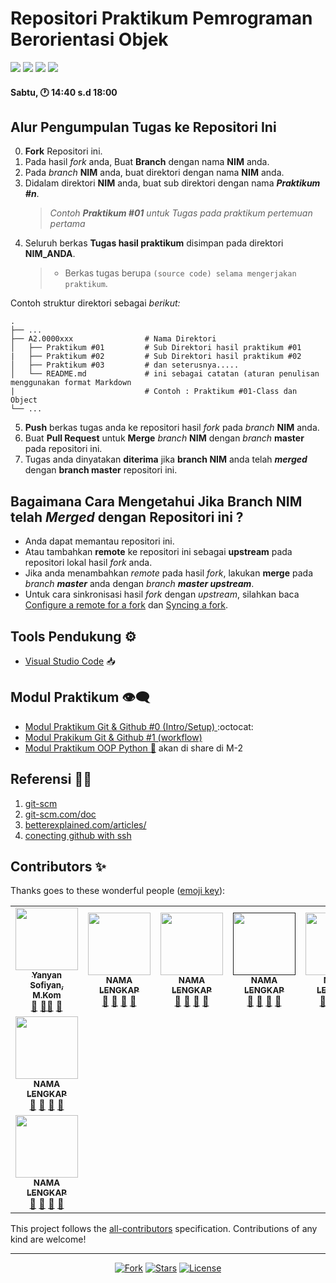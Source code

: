  # Repositori Praktikum Pemrograman Berorientasi Objek

<p align="left">
<a href="#"><img src="http://hits.dwyl.com/FT3006-OOP/OOP-TI3E.svg"></a>
<a href="#"><img src="https://img.shields.io/github/issues-pr/FT3006-OOP/OOP-TI3E?style=flat-square"></a>
<a href="#"><img src="https://img.shields.io/github/repo-size/FT3006-OOP/OOP-TI3E?style=flat-square"></a>
<a href="#"><img src="https://img.shields.io/github/commit-activity/w/FT3006-OOP/OOP-TI3E?style=flat-square"></a>
</p>

#### Sabtu, 🕐 14:40 s.d 18:00

## Alur Pengumpulan Tugas ke Repositori Ini

0. **Fork** Repositori ini.
1.  Pada hasil _fork_ anda, Buat **Branch** dengan nama **NIM** anda.
2. Pada _branch_ **NIM** anda, buat direktori dengan nama **NIM** anda.
3. Didalam direktori **NIM** anda, buat sub direktori dengan nama _**Praktikum #n**_.
   > _Contoh **Praktikum #01** untuk Tugas pada praktikum pertemuan pertama_
4. Seluruh berkas **Tugas hasil praktikum** disimpan pada direktori **NIM_ANDA**.
   > - Berkas tugas berupa `(source code) selama mengerjakan praktikum`.

Contoh struktur direktori sebagai *berikut:*

    .
    ├── ...
    ├── A2.0000xxx                # Nama Direktori
    │   ├── Praktikum #01         # Sub Direktori hasil praktikum #01
    |   ├── Praktikum #02         # Sub Direktori hasil praktikum #02
    │   ├── Praktikum #03         # dan seterusnya.....
    │   └── README.md             # ini sebagai catatan (aturan penulisan menggunakan format Markdown
    |                             # Contoh : Praktikum #01-Class dan Object
    └── ...

5. **Push** berkas tugas anda ke repositori hasil _fork_ pada _branch_ **NIM** anda.
6. Buat **Pull Request** untuk **Merge** _branch_ **NIM** dengan _branch_ **master** pada repositori ini.
7. Tugas anda dinyatakan **diterima** jika **branch NIM** anda telah _**merged**_ dengan **branch master** repositori ini.

## Bagaimana Cara Mengetahui Jika **Branch NIM** telah _**Merged**_ dengan Repositori ini ?

- Anda dapat memantau repositori ini.
- Atau tambahkan **remote** ke repositori ini sebagai **upstream** pada repositori lokal hasil _fork_ anda.
- Jika anda menambahkan _remote_ pada hasil _fork_, lakukan **merge** pada _branch **master**_ anda dengan _branch **master upstream**_.
- Untuk cara sinkronisasi hasil _fork_ dengan _upstream_, silahkan baca [Configure a remote for a fork](https://help.github.com/en/articles/configuring-a-remote-for-a-fork) dan [Syncing a fork](https://help.github.com/en/articles/syncing-a-fork).


## Tools Pendukung ⚙️

- [Visual Studio Code](https://code.visualstudio.com) 📥


## Modul Praktikum 👁‍🗨

- [Modul Praktikum Git & Github #0 (Intro/Setup) ](Praktikum-0-Git-&-Github.md) :octocat:
- [Modul Prakikum Git & Github #1 (workflow)](Praktikum-1-Berkontribusi-di-Proyek.md)
- [Modul Praktikum OOP Python 🐍](#) akan di share di M-2


## Referensi 🕵️‍♂️

1. [git-scm](https://git-scm.com/book/id/v2/Memulai-Dasar-dasar-Git)
2. [git-scm.com/doc](https://git-scm.com/doc)
3. [betterexplained.com/articles/](https://betterexplained.com/articles/intro-to-distributed-version-control-illustrated/)
4. [conecting github with ssh](https://help.github.com/en/github/authenticating-to-github/connecting-to-github-with-ssh)


## Contributors ✨

Thanks goes to these wonderful people ([emoji key](https://allcontributors.org/docs/en/emoji-key)):

<!-- ALL-CONTRIBUTORS-LIST:START - Do not remove or modify this section -->
<!-- prettier-ignore-start -->
<!-- markdownlint-disable -->
<!-- Jika anda ingin memasukan Profil di list contributor: cantumkan NAMA LENGKAP,PHOTO ASLI & LINK REPOSITORI ANDA kemudian menirim pull request-->
<!-- Perhatikan baris kode penulisan contributor dibawah ini -->
<table>
  <tr>
    <td align="center"><a href="#"><img src="https://avatars0.githubusercontent.com/u/34052001?s=460&v=4" width="100px;"
        alt="" /><br /><sub><b>Yanyan Sofiyan, M.Kom</b></sub></a><br /><a href="https://github.com/yysofiyan" title="Link Repo">🔗</a> <a
        href="#" title="Documentation">📖</a><a href="#" title="Profile">👀</a> <a href="#" title="Talks">📢</a></td>
    <td align="center"><a href="#"><img src="https://encrypted-tbn0.gstatic.com/images?q=tbn%3AANd9GcR37MOlMa_TqmLOGCLN7Mlzi4Z_0Fskv4vQqSdUKITUki-it0Zh8RZF8QABe-8iN3t0rMB9C8BmO8epSecvgRlOihFOUGcY21hZAQ&usqp=CAU&ec=45702846"
        width="100px;" alt="" /><br /><sub><b>NAMA LENGKAP</b></sub></a><br /><a href="#"
        title="Link Repo">🔗</a> <a href="#" title="Documentation">📖</a> <a href="#" title="Profile">👀</a> <a href="#"title="Talks">📢</a></td>
    <td align="center"><a href="#"><img src="https://encrypted-tbn0.gstatic.com/images?q=tbn%3AANd9GcR37MOlMa_TqmLOGCLN7Mlzi4Z_0Fskv4vQqSdUKITUki-it0Zh8RZF8QABe-8iN3t0rMB9C8BmO8epSecvgRlOihFOUGcY21hZAQ&usqp=CAU&ec=45702846" width="100px;"
        alt="" /><br /><sub><b>NAMA LENGKAP</b></sub></a><br /><a href="" title="Link Repo">🔗</a> <a href="#"
        title="Documentation">📖</a> <a href="#" title="Profile">👀</a> <a href="#" title="Talks">📢</a></td>
    <td align="center"><a href=""><img src="https://encrypted-tbn0.gstatic.com/images?q=tbn%3AANd9GcR37MOlMa_TqmLOGCLN7Mlzi4Z_0Fskv4vQqSdUKITUki-it0Zh8RZF8QABe-8iN3t0rMB9C8BmO8epSecvgRlOihFOUGcY21hZAQ&usqp=CAU&ec=45702846"
        width="100px;" alt="" /><br /><sub><b>NAMA LENGKAP</b></sub></a><br /><a href="#" title="Link Repo">🔗</a> <a
        href="#" title="Documentation">📖</a> <a href="#" title="Profile">👀</a> <a href="#" title="Talks">📢</a></td>
    <td align="center"><a href="#"><img src="https://encrypted-tbn0.gstatic.com/images?q=tbn%3AANd9GcR37MOlMa_TqmLOGCLN7Mlzi4Z_0Fskv4vQqSdUKITUki-it0Zh8RZF8QABe-8iN3t0rMB9C8BmO8epSecvgRlOihFOUGcY21hZAQ&usqp=CAU&ec=45702846"
        width="100px;" alt="" /><br /><sub><b>NAMA LENGKAP</b></sub></a><br /><a href="#" title="Link Repo">🔗</a> <a href="#" title="Documentation">📖</a> <a href="#" title="Profile">👀</a> <a href="#" title="Talks">📢</a></td>

  </tr>
  <!-- Baris Ke 2 Max 4 user-->
  <!-- isi profile akun github anda di bawah ini -->

  </tr>
  <tr>
    <!-- Baris 2 Max 4 user-->
   <td align="center"><a href="#"><img
      src="https://encrypted-tbn0.gstatic.com/images?q=tbn%3AANd9GcR37MOlMa_TqmLOGCLN7Mlzi4Z_0Fskv4vQqSdUKITUki-it0Zh8RZF8QABe-8iN3t0rMB9C8BmO8epSecvgRlOihFOUGcY21hZAQ&usqp=CAU&ec=45702846"
      width="100px;" alt="" /><br /><sub><b>NAMA LENGKAP</b></sub></a><br /><a href="#" title="Link Repo">🔗</a> <a href="#" title="Documentation">📖</a> <a href="#" title="Profile">👀</a> <a href="#" title="Talks">📢</a></td>
  </tr>
    <tr>
    <!-- Baris ke 3 Max 4 user -->
    
 <td align="center"><a href="#"><img
        src="https://encrypted-tbn0.gstatic.com/images?q=tbn%3AANd9GcR37MOlMa_TqmLOGCLN7Mlzi4Z_0Fskv4vQqSdUKITUki-it0Zh8RZF8QABe-8iN3t0rMB9C8BmO8epSecvgRlOihFOUGcY21hZAQ&usqp=CAU&ec=45702846"
        width="100px;" alt="" /><br /><sub><b>NAMA LENGKAP</b></sub></a><br /><a href="#"
        title="Link Repo">🔗</a> <a href="#" title="Documentation">📖</a> <a href="#" title="Profile">👀</a> <a href="#"
        title="Talks">📢</a></td>

  </tr>
</table>

<!-- markdownlint-enable -->
<!-- prettier-ignore-end -->
<!-- ALL-CONTRIBUTORS-LIST:END -->

This project follows the [all-contributors](https://allcontributors.org) specification.
Contributions of any kind are welcome!

---

<p align="center">
<a href="#"><img src="https://img.shields.io/github/forks/FT3006-OOP/OOP-TI3E?label=fork&style=social"alt="Fork"></a>
<a href="#"><img src="https://img.shields.io/github/contributors/FT3006-OOP/OOP-TI3E" alt="Stars"></a>
<a href="#"><img src="https://poser.pugx.org/laravel/framework/license.svg" alt="License"></a>
</p>
